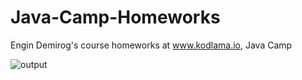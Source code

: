 # Java-Camp-Homeworks
Engin Demirog's course homeworks at www.kodlama.io, Java Camp

![output](https://user-images.githubusercontent.com/30018589/117512781-f7126600-af98-11eb-9d8c-103457d59e04.PNG)
